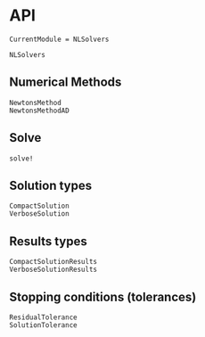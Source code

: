 # API

```@meta
CurrentModule = NLSolvers
```

```@docs
NLSolvers
```

## Numerical Methods

```@docs
NewtonsMethod
NewtonsMethodAD
```

## Solve

```@docs
solve!
```

## Solution types

```@docs
CompactSolution
VerboseSolution
```

## Results types

```@docs
CompactSolutionResults
VerboseSolutionResults
```

## Stopping conditions (tolerances)

```@docs
ResidualTolerance
SolutionTolerance
```
